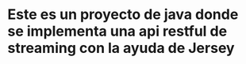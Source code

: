# Este es un proyecto de java donde se implementa una api restful de streaming con la ayuda de Jersey 
